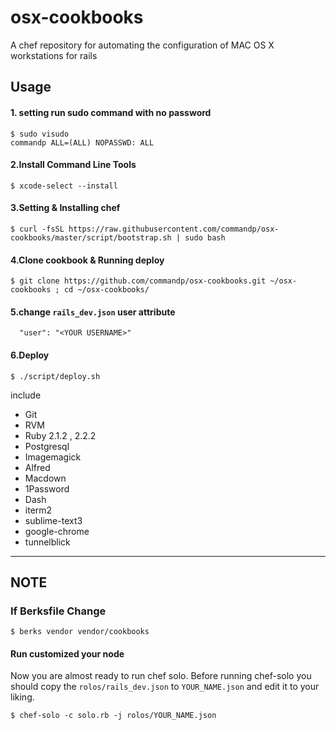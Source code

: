 # osx-cookbooks

A chef repository for automating the configuration of MAC OS X workstations for rails

## Usage


#### 1. setting <YOUR USERNAME> run sudo command with no password

    $ sudo visudo
    commandp ALL=(ALL) NOPASSWD: ALL

#### 2.Install Command Line Tools

    $ xcode-select --install

#### 3.Setting & Installing chef

    $ curl -fsSL https://raw.githubusercontent.com/commandp/osx-cookbooks/master/script/bootstrap.sh | sudo bash

#### 4.Clone cookbook & Running deploy

    $ git clone https://github.com/commandp/osx-cookbooks.git ~/osx-cookbooks ; cd ~/osx-cookbooks/

#### 5.change `rails_dev.json` user attribute

      "user": "<YOUR USERNAME>"

#### 6.Deploy

    $ ./script/deploy.sh


include

  * Git
  * RVM
  * Ruby 2.1.2 , 2.2.2
  * Postgresql
  * Imagemagick
  * Alfred
  * Macdown
  * 1Password
  * Dash
  * iterm2
  * sublime-text3
  * google-chrome
  * tunnelblick

---

## NOTE

### If Berksfile Change

    $ berks vendor vendor/cookbooks

#### Run customized your node

Now you are almost ready to run chef solo. Before running chef-solo you should copy the `rolos/rails_dev.json` to `YOUR_NAME.json` and edit it to your liking.

    $ chef-solo -c solo.rb -j rolos/YOUR_NAME.json


